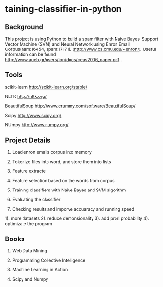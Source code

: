 taining-classifier-in-python
============================

## Background

This project is using Python to build a spam filter with Naive Bayes, Support Vector Machine (SVM) and Neural Network using Enron Email Corpus(ham:16454, spam:17171). (http://www.cs.cmu.edu/~enron/). Useful information can be found http://www.aueb.gr/users/ion/docs/ceas2006_paper.pdf .
## Tools

scikit-learn http://scikit-learn.org/stable/

NLTK  http://nltk.org/

BeautifulSoup  http://www.crummy.com/software/BeautifulSoup/

Scipy http://www.scipy.org/

NUmpy http://www.numpy.org/



## Project Details

1. Load enron emails corpus into memory

2. Tokenize files into word, and store them into lists

3. Feature extracte 

4. Feature selection based on the words from corpus

5. Training classifiers with Naive Bayes and SVM algorithm

6. Evaluating the classifier 

7. Checking results and imporve accuaracy and running speed

  1). more datasets
  2). reduce demonsionality
  3). add prori probability
  4). optimizate the program

## Books

1. Web Data Mining

2. Programming Collective Intelligence

3. Machine Learning in Action

4. Scipy and Numpy
